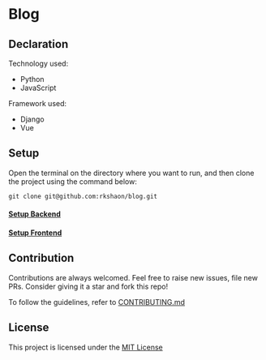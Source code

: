 # Blog

## Declaration
Technology used:
- Python
- JavaScript

Framework used:
- Django
- Vue

## Setup
Open the terminal on the directory where you want to run, and then clone the project using the command below:

```
git clone git@github.com:rkshaon/blog.git
```

#### [Setup Backend](./backend/README.md)
#### [Setup Frontend](./frontend/README.md)

## Contribution
Contributions are always welcomed. Feel free to raise new issues, file new PRs. Consider giving it a star and fork this repo!

To follow the guidelines, refer to [CONTRIBUTING.md](./CONTRIBUTING.md)

## License
This project is licensed under the [MIT License](./LICENSE)